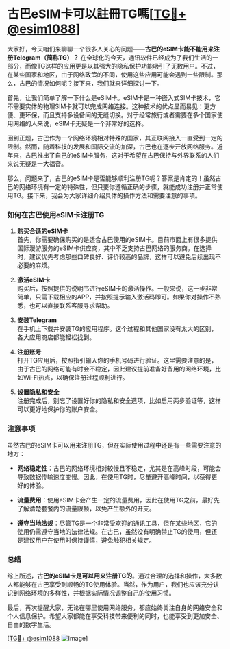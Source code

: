# 古巴eSIM卡可以註冊TG嗎[[TG💪+ @esim1088](https://t.me/s/esim1088)]

大家好，今天咱们来聊聊一个很多人关心的问题——**古巴的eSIM卡能不能用来注册Telegram（简称TG）？** 在全球化的今天，通讯软件已经成为了我们生活的一部分，而像TG这样的应用更是以其强大的隐私保护功能吸引了无数用户。不过，在某些国家和地区，由于网络政策的不同，使用这些应用可能会遇到一些限制。那么，古巴的情况如何呢？接下来，我们就来详细探讨一下。

首先，让我们简单了解一下什么是eSIM卡。eSIM卡是一种嵌入式SIM卡技术，它不需要实体的物理SIM卡就可以完成网络连接。这种技术的优点显而易见：更方便、更环保，而且支持多设备间的无缝切换。对于经常旅行或者需要在多个国家使用网络的人来说，eSIM卡无疑是一个非常好的选择。

回到正题，古巴作为一个网络环境相对特殊的国家，其互联网接入一直受到一定的限制。然而，随着科技的发展和国际交流的加深，古巴也在逐步开放网络服务。近年来，古巴推出了自己的eSIM卡服务，这对于希望在古巴保持与外界联系的人们来说无疑是一大福音。

那么，问题来了，古巴的eSIM卡是否能够顺利注册TG呢？答案是肯定的！虽然古巴的网络环境有一定的特殊性，但只要你遵循正确的步骤，就能成功注册并正常使用TG。接下来，我会为大家详细介绍具体的操作方法和需要注意的事项。

### 如何在古巴使用eSIM卡注册TG

1. **购买合适的eSIM卡**  
   首先，你需要确保购买的是适合古巴使用的eSIM卡。目前市面上有很多提供国际漫游服务的eSIM卡供应商，其中不乏支持古巴网络的服务商。在选择时，建议优先考虑那些口碑良好、评价较高的品牌，这样可以避免后续出现不必要的麻烦。

2. **激活eSIM卡**  
   购买后，按照提供的说明书进行eSIM卡的激活操作。一般来说，这一步非常简单，只需下载相应的APP，并按照提示输入激活码即可。如果你对操作不熟悉，也可以直接联系客服寻求帮助。

3. **安装Telegram**  
   在手机上下载并安装TG的应用程序。这个过程和其他国家没有太大的区别，各大应用商店都能轻松找到。

4. **注册账号**  
   打开TG应用后，按照指引输入你的手机号码进行验证。这里需要注意的是，由于古巴的网络可能有时会不稳定，因此建议提前准备好备用的网络环境，比如Wi-Fi热点，以确保注册过程顺利进行。

5. **设置隐私和安全**  
   注册完成后，别忘了设置好你的隐私和安全选项，比如启用两步验证等，这样可以更好地保护你的账户安全。

### 注意事项

虽然古巴的eSIM卡可以用来注册TG，但在实际使用过程中还是有一些需要注意的地方：

- **网络稳定性**：古巴的网络环境相对较慢且不稳定，尤其是在高峰时段，可能会导致数据传输速度变慢。因此，在使用TG时，尽量避开高峰时间，以获得更好的体验。
  
- **流量费用**：使用eSIM卡会产生一定的流量费用，因此在使用TG之前，最好先了解清楚套餐内的流量限额，以免产生额外的开支。

- **遵守当地法规**：尽管TG是一个非常受欢迎的通讯工具，但在某些地区，它的使用仍需遵守当地的法律法规。在古巴，虽然没有明确禁止TG的使用，但还是建议用户在使用时保持谨慎，避免触犯相关规定。

### 总结

综上所述，**古巴的eSIM卡是可以用来注册TG的**。通过合理的选择和操作，大多数人都能够在古巴享受到顺畅的TG使用体验。当然，作为用户，我们也应该充分认识到网络环境的多样性，并根据实际情况调整自己的使用习惯。

最后，再次提醒大家，无论在哪里使用网络服务，都应始终关注自身的网络安全和个人信息保护。希望大家都能在享受科技带来便利的同时，也能享受到更加安全、自由的数字生活。

[[TG💪+ @esim1088](https://t.me/s/esim1088) ![Image](https://i.postimg.cc/4NQfJmqS/Snipaste-2025-05-13-00-14-12.png)]